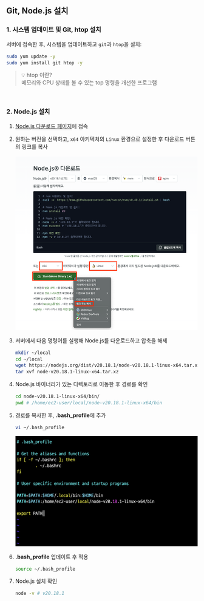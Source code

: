 ## Git, Node.js 설치

### 1. 시스템 업데이트 및 Git, htop 설치

서버에 접속한 후, 시스템을 업데이트하고 `git`과 `htop`을 설치:

```bash
sudo yum update -y
sudo yum install git htop -y
```

> 💡 htop 이란?
> <br />
> 메모리와 CPU 상태를 볼 수 있는 top 명령을 개선한 프로그램

<br />

### 2. Node.js 설치

1. [Node.js 다운로드 페이지](https://nodejs.org/ko/download)에 접속
1. 원하는 버전을 선택하고, `x64` 아키텍처의 `Linux` 환경으로 설정한 후 다운로드 버튼의 링크를 복사
   <br /><br />
   <img src="./images/nodejs-download.png" alt="Node.js Download" width="600" />
1. 서버에서 다음 명령어를 실행해 Node.js를 다운로드하고 압축을 해제

   ```bash
   mkdir ~/local
   cd ~/local
   wget https://nodejs.org/dist/v20.18.1/node-v20.18.1-linux-x64.tar.xz
   tar xvf node-v20.18.1-linux-x64.tar.xz
   ```

1. Node.js 바이너리가 있는 디렉토리로 이동한 후 경로를 확인

   ```bash
   cd node-v20.18.1-linux-x64/bin/
   pwd # /home/ec2-user/local/node-v20.18.1-linux-x64/bin
   ```

1. 경로를 복사한 후, **.bash_profile**에 추가

   ```bash
   vi ~/.bash_profile
   ```

   <img src="./images/update-bash_profile.png" alt="Update .bash_profile" width="500" />

1. **.bash_profile** 업데이트 후 적용

   ```bash
   source ~/.bash_profile
   ```

1. Node.js 설치 확인

   ```bash
   node -v # v20.18.1
   ```
